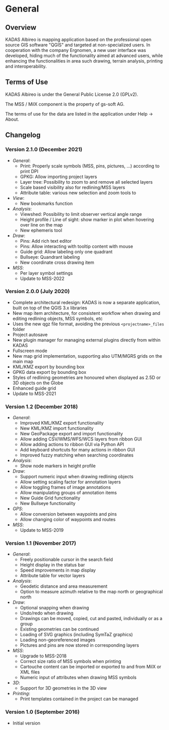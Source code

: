 # General

## <a name="sec0"></a>Overview

KADAS Albireo is mapping application based on the professional open source GIS software "QGIS" and targeted at non-specialized users. In cooperation with the company Ergnomen, a new user interface was developed, hiding much of the functionality aimed at advanced users, while enhancing the functionalities in area such drawing, terrain analysis, printing and interoperability.

## <a name="sec1"></a>Terms of Use

KADAS Albireo is under the General Public License 2.0 (GPLv2).

The MSS / MilX component is the property of gs-soft AG.

The terms of use for the data are listed in the application under Help → About.

## <a name="sec3"></a>Changelog

### Version 2.1.0 (December 2021)
* *General*:
    - Print: Properly scale symbols (MSS, pins, pictures, ...) according to print DPI
    - GPKG: Allow importing project layers
    - Layer tree: Possibility to zoom to and remove all selected layers
    - Scale based visibility also for redlining/MSS layers
    - Attribute table: various new selection and zoom tools to
* *View*:
    - New bookmarks function
* *Analysis*:
    - Viewshed: Possibility to limit observer vertical angle range
    - Height profile / Line of sight: show marker in plot when hovering over line on the map
    - New ephemeris tool
* *Draw*:
    - Pins: Add rich text editor
    - Pins: Allow interacting with tooltip content with mouse
    - Guide grid: Allow labeling only one quadrant
    - Bullseye: Quandrant labeling
    - New coordinate cross drawing item
* *MSS*:
    - Per layer symbol settings
    - Update to MSS-2022


### Version 2.0.0 (July 2020)
- Complete architectural redesign: KADAS is now a separate application, built on top of the QGIS 3.x libraries
- New map item architecture, for consistent workflow when drawing and editing redlining objects, MSS symbols, etc
- Uses the new qgz file format, avoiding the previous `<projectname>_files` folder
- Project autosave
- New plugin manager for managing external plugins directly from within KADAS
- Fullscreen mode
- New map grid implementation, supporting also UTM/MGRS grids on the main map
- KML/KMZ export by bounding box
- GPKG data export by bounding box
- Styles of redlining geometries are honoured when displayed as 2.5D or 3D objects on the Globe
- Enhanced guide grid
- Update to MSS-2021

### Version 1.2 (December 2018)
* *General*:
    - Improved KML/KMZ export functionality
    - New KML/KMZ import functionality
    - New GeoPackage export and import functionality
    - Allow adding CSV/WMS/WFS/WCS layers from ribbon GUI
    - Allow adding actions to ribbon GUI via Python API
    - Add keyboard shortcuts for many actions in ribbon GUI
    - Improved fuzzy matching when searching coordinates
* *Analysis*:
    - Show node markers in height profile
* *Draw*:
    - Support numeric input when drawing redlining objects
    - Allow setting scaling factor for annotation layers
    - Allow toggling frames of image annotations
    - Allow manipulating groups of annotation items
    - New Guide Grid functionality
    - New Bullseye functionality
* *GPS*:
    - Allow conversion between waypoints and pins
    - Allow changing color of waypoints and routes
* *MSS*:
    - Update to MSS-2019

### Version 1.1 (November 2017)
* *General*:
    - Freely positionable cursor in the search field
    - Height display in the status bar
    - Speed ​​improvements in map display
    - Attribute table for vector layers
* *Analysis*:
    - Geodetic distance and area measurement
    - Option to measure azimuth relative to the map north or geographical north
* *Draw*:
    - Optional snapping when drawing
    - Undo/redo when drawing
    - Drawings can be moved, copied, cut and pasted, individually or as a group
    - Existing geometries can be continued
    - Loading of SVG graphics (including SymTaZ graphics)
    - Loading non-georeferenced images
    - Pictures and pins are now stored in corresponding layers
* *MSS*:
    - Upgrade to MSS-2018
    - Correct size ratio of MSS symbols when printing
    - Cartouche content can be imported or exported to and from MilX or XML files
    - Numeric input of attributes when drawing MSS symbols
* *3D*:
    - Support for 3D geometries in the 3D view
* *Printing*:
    - Print templates contained in the project can be managed

### Version 1.0 (September 2016)
- Initial version

